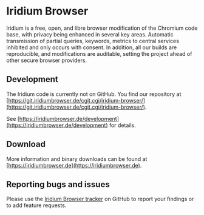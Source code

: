 Iridium Browser 
==============================

Iridium is a free, open, and libre browser modification of the Chromium code base, with privacy being enhanced in several key areas. Automatic transmission of partial queries, keywords, metrics to central services inhibited and only occurs with consent. In addition, all our builds are reproducible, and modifications are auditable, setting the project ahead of other secure browser providers.

## Development

The Iridium code is currently not on GitHub. You find our repository at [https://git.iridiumbrowser.de/cgit.cgi/iridium-browser/](https://git.iridiumbrowser.de/cgit.cgi/iridium-browser/).

See [https://iridiumbrowser.de/development](https://iridiumbrowser.de/development) for details.

## Download

More information and binary downloads can be found at [https://iridiumbrowser.de](https://iridiumbrowser.de).

## Reporting bugs and issues

Please use the [Iridium Browser tracker](https://github.com/iridium-browser/iridium-browser/issues) on GitHub to report your findings or to add feature requests. 


